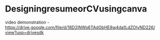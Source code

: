 # DesigningresumeorCVusingcanva
video demonstration - https://drive.google.com/file/d/18D2jNWs6TAdGbHE8w4da1LdZOIyND226/view?usp=drivesdk
